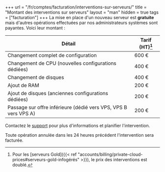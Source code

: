 +++
url = "/fr/comptes/facturation/interventions-sur-serveurs/"
title = "Montant des interventions sur serveurs"
layout = "man"
hidden = true
tags = ["facturation"]
+++
La mise en place d'un nouveau serveur est **gratuite** mais d'autres opérations effectuées par nos administrateurs systèmes sont payantes. Voici leur montant :

| Détail                                                          | Tarif (HT)[^1] |
| --------------------------------------------------------------- | -------------- |
| Changement complet de configuration                             | 600 €          |
| Changement de CPU (nouvelles configurations dédiées)            | 400 €          |
| Changement de disques                                           | 400 €          |
| Ajout de RAM                                                    | 200 €          |
| Ajout de disques (anciennes configurations dédiées)             | 200 €          |
| Passage sur offre inférieure (dédié vers VPS, VPS B vers VPS A) | 200 €          |

Contactez le [support](https://admin.alwaysdata.com/support/add/) pour plus d'informations et planifier l'intervention.

Toute opération annulée dans les 24 heures précédent l'intervention sera facturée.

[^1]: Pour les [serveurs Gold]({{< ref "accounts/billing/private-cloud-prices#serveurs-gold-infogérés" >}}), le prix des interventions est doublé.
